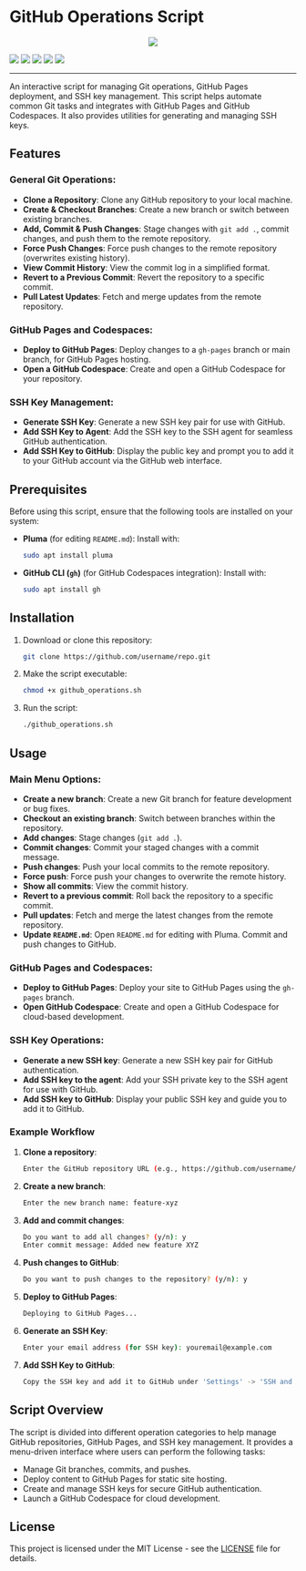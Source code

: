 # GitHub Operations Script
<p align="center">
  <img src="https://i.postimg.cc/hv3TnBYf/profit-cropped.gif">
</p>

<a href="#"><img src="https://img.shields.io/badge/Built%20with-PyCharm-8fbad9?logo=pycharm&logoColor=black&labelColor=7bafd4"></a>
<a href="#"><img src="https://img.shields.io/badge/Python-3.10_|_3.11_|_3.12-b7d0e3?logo=python&logoColor=black&labelColor=a3c5de"></a>
<a href="#"><img src="https://img.shields.io/badge/Solidity-0.8.20_|_0.8.28-dfe7ed?logo=ethereum&logoColor=black&labelColor=cbdce8"></a>
<a href="#"><img src="https://img.shields.io/badge/Flashbots-MEV%20Bundle-b7d0e3?logo=thunderbird&logoColor=black&labelColor=cbdce8"></a>
<a href="#"><img src="https://img.shields.io/badge/Ephemeral-Contracts-7bafd4?logo=nodedotjs&logoColor=black&labelColor=8fbad9"></a>

---


An interactive script for managing Git operations, GitHub Pages deployment, and SSH key management. This script helps automate common Git tasks and integrates with GitHub Pages and GitHub Codespaces. It also provides utilities for generating and managing SSH keys.

## Features

### General Git Operations:

* **Clone a Repository**: Clone any GitHub repository to your local machine.
* **Create & Checkout Branches**: Create a new branch or switch between existing branches.
* **Add, Commit & Push Changes**: Stage changes with `git add .`, commit changes, and push them to the remote repository.
* **Force Push Changes**: Force push changes to the remote repository (overwrites existing history).
* **View Commit History**: View the commit log in a simplified format.
* **Revert to a Previous Commit**: Revert the repository to a specific commit.
* **Pull Latest Updates**: Fetch and merge updates from the remote repository.

### GitHub Pages and Codespaces:

* **Deploy to GitHub Pages**: Deploy changes to a `gh-pages` branch or main branch, for GitHub Pages hosting.
* **Open a GitHub Codespace**: Create and open a GitHub Codespace for your repository.

### SSH Key Management:

* **Generate SSH Key**: Generate a new SSH key pair for use with GitHub.
* **Add SSH Key to Agent**: Add the SSH key to the SSH agent for seamless GitHub authentication.
* **Add SSH Key to GitHub**: Display the public key and prompt you to add it to your GitHub account via the GitHub web interface.

## Prerequisites

Before using this script, ensure that the following tools are installed on your system:

* **Pluma** (for editing `README.md`):
  Install with:

  ```bash
  sudo apt install pluma
  ```

* **GitHub CLI (`gh`)** (for GitHub Codespaces integration):
  Install with:

  ```bash
  sudo apt install gh
  ```

## Installation

1. Download or clone this repository:

   ```bash
   git clone https://github.com/username/repo.git
   ```

2. Make the script executable:

   ```bash
   chmod +x github_operations.sh
   ```

3. Run the script:

   ```bash
   ./github_operations.sh
   ```

## Usage

### Main Menu Options:

* **Create a new branch**: Create a new Git branch for feature development or bug fixes.
* **Checkout an existing branch**: Switch between branches within the repository.
* **Add changes**: Stage changes (`git add .`).
* **Commit changes**: Commit your staged changes with a commit message.
* **Push changes**: Push your local commits to the remote repository.
* **Force push**: Force push your changes to overwrite the remote history.
* **Show all commits**: View the commit history.
* **Revert to a previous commit**: Roll back the repository to a specific commit.
* **Pull updates**: Fetch and merge the latest changes from the remote repository.
* **Update `README.md`**: Open `README.md` for editing with Pluma. Commit and push changes to GitHub.

### GitHub Pages and Codespaces:

* **Deploy to GitHub Pages**: Deploy your site to GitHub Pages using the `gh-pages` branch.
* **Open GitHub Codespace**: Create and open a GitHub Codespace for cloud-based development.

### SSH Key Operations:

* **Generate a new SSH key**: Generate a new SSH key pair for GitHub authentication.
* **Add SSH key to the agent**: Add your SSH private key to the SSH agent for use with GitHub.
* **Add SSH key to GitHub**: Display your public SSH key and guide you to add it to GitHub.

### Example Workflow

1. **Clone a repository**:

   ```bash
   Enter the GitHub repository URL (e.g., https://github.com/username/repo.git): https://github.com/username/repo.git
   ```

2. **Create a new branch**:

   ```bash
   Enter the new branch name: feature-xyz
   ```

3. **Add and commit changes**:

   ```bash
   Do you want to add all changes? (y/n): y
   Enter commit message: Added new feature XYZ
   ```

4. **Push changes to GitHub**:

   ```bash
   Do you want to push changes to the repository? (y/n): y
   ```

5. **Deploy to GitHub Pages**:

   ```bash
   Deploying to GitHub Pages...
   ```

6. **Generate an SSH Key**:

   ```bash
   Enter your email address (for SSH key): youremail@example.com
   ```

7. **Add SSH Key to GitHub**:

   ```bash
   Copy the SSH key and add it to GitHub under 'Settings' -> 'SSH and GPG keys'.
   ```

## Script Overview

The script is divided into different operation categories to help manage GitHub repositories, GitHub Pages, and SSH key management. It provides a menu-driven interface where users can perform the following tasks:

* Manage Git branches, commits, and pushes.
* Deploy content to GitHub Pages for static site hosting.
* Create and manage SSH keys for secure GitHub authentication.
* Launch a GitHub Codespace for cloud development.

## License

This project is licensed under the MIT License - see the [LICENSE](LICENSE) file for details.
